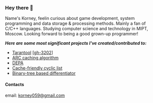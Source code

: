 ### Hey there 👾

Name's Korney, feelin curious about game development, system programming and data storage & processing methods. Mainly a fan of C/C++ languages. Studying computer science and technology in MIPT, Moscow. Looking forward to being a good grown-up programmer!

***Here are some most significant projects I've created/contributed to:***
- [Tarantool](https://github.com/tarantool/tarantool) \[[gh-3202](https://github.com/tarantool/tarantool/issues/3202)\]
- [ARC caching algorithm](https://github.com/quaiion/arc-cache)
- [DEPA](https://github.com/quaiion/DEPA)
- [Cache-friendly cyclic list](https://github.com/quaiion/cyclic-list)
- [Binary-tree based differentiator](https://github.com/quaiion/differentiator)

#### Contacts
email: <korney059@gmail.com>
